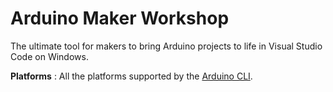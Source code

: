 # Arduino Maker Workshop
The ultimate tool for makers to bring Arduino projects to life in Visual Studio Code on Windows.


**Platforms** : All the platforms supported by the [Arduino CLI](https://arduino.github.io/arduino-cli).
